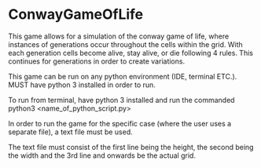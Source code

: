# ConwayGameOfLife

This game allows for a simulation of the conway game of life, where instances of generations occur throughout the cells within the grid. With each generation cells become alive, stay alive, or die following 4 rules. This continues for generations in order to create variations. 

This game can be run on any python environment (IDE, terminal ETC.). MUST have python 3 installed in order to run. 

To run from terminal, have python 3 installed and run the commanded python3 <name_of_python_script.py>

In order to run the game for the specific case (where the user uses a separate file), a text file must be used.

The text file must consist of the first line being the height, the second being the width and the 3rd line and onwards be the actual grid.

